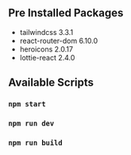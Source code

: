 ## Pre Installed Packages
 - tailwindcss 3.3.1
 - react-router-dom 6.10.0
 - heroicons 2.0.17
 - lottie-react 2.4.0


## Available Scripts
  ### `npm start`
  ### `npm run dev`
  ### `npm run build`